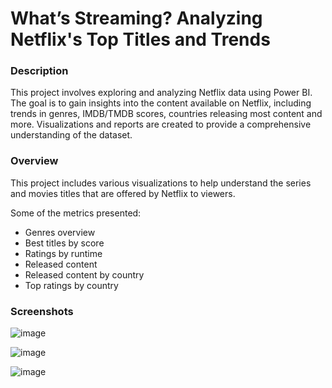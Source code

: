 # What’s Streaming? Analyzing Netflix's Top Titles and Trends

### Description
This project involves exploring and analyzing Netflix data using Power BI. The goal is to gain insights into the content available on Netflix, including trends in genres, IMDB/TMDB scores, countries releasing most content and more. Visualizations and reports are created to provide a comprehensive understanding of the dataset.

### Overview
This project includes various visualizations to help understand the series and movies titles that are offered by Netflix to viewers.

Some of the metrics presented:

- Genres overview
- Best titles by score
- Ratings by runtime
- Released content
- Released content by country
- Top ratings by country

### Screenshots

![image](https://github.com/user-attachments/assets/86f5cda5-b1d2-4156-aa12-549286723826)

![image](https://github.com/user-attachments/assets/278a93a5-d8f2-483f-98cd-1cd71e40fdaa)

![image](https://github.com/user-attachments/assets/5b042cec-ea9a-4b23-b1d2-1c6e69a66692)
